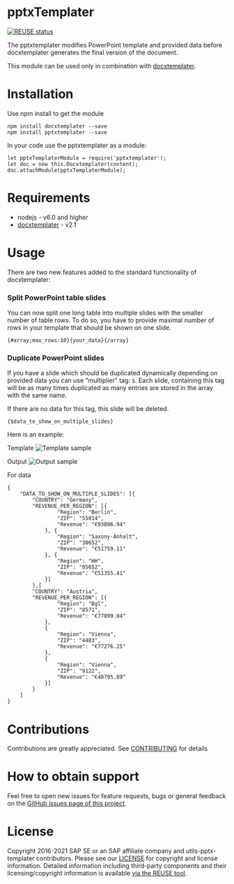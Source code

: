 # pptxTemplater

[![REUSE status](https://api.reuse.software/badge/github.com/SAP/utils-pptx-templater)](https://api.reuse.software/info/github.com/SAP/utils-pptx-templater)

The pptxtemplater modifies PowerPoint template and provided data before docxtemplater generates the final version of the document.

This module can be used only in combination with [docxtemplater][docxtemplater].


Installation
===
Use npm install to get the module
```
npm install docxtemplater --save
npm install pptxtemplater --save
```

In your code use the pptxtemplater as a module:
```
let pptxTemplaterModule = require('pptxtemplater');
let doc = new this.Docxtemplater(content);
doc.attachModule(pptxTemplaterModule);
```

Requirements
===
 * nodejs - v6.0 and higher
 * [docxtemplater][docxtemplater] - v2.1

Usage
===
There are two new features added to the standard functionality of docxtemplater:

### Split PowerPoint table slides
You can now split one long table into multiple slides with the smaller number of table rows. To do so, you have to provide maximal number of rows in your template that should be shown on one slide.

    {#array;max_rows:10}{your_data}{/array}


### Duplicate PowerPoint slides
If you have a slide which should be duplicated dynamically depending on provided data you can use "multiplier" tag: `$`. Each slide, containing this tag will be as many times duplicated as many entries are stored in the array with the same name.

If there are no data for this tag, this slide will be deleted.

    {$data_to_show_on_multiple_slides}

Here is an example:

Template
![Template sample][pptx-templater-template]

Output
![Output sample][pptx-templater-output]

For data
```
{
    "DATA_TO_SHOW_ON_MULTIPLE_SLIDES": [{
        "COUNTRY": "Germany",
        "REVENUE_PER_REGION": [{
                "Region": "Berlin",
                "ZIP": "55014",
                "Revenue": "€93896.94"
            }, {
                "Region": "Saxony-Anhalt",
                "ZIP": "30652",
                "Revenue": "€51759.11"
            }, {
                "Region": "HH",
                "ZIP": "05652",
                "Revenue": "€51355.41"
            }]
        },{
        "COUNTRY": "Austria",
        "REVENUE_PER_REGION": [{
                "Region": "Bgl",
                "ZIP": "8571",
                "Revenue": "€77899.04"
            },
            {
                "Region": "Vienna",
                "ZIP": "4403",
                "Revenue": "€77276.25"
            },
            {
                "Region": "Vienna",
                "ZIP": "9122",
                "Revenue": "€48795.89"
            }]
        }
    ]
}
```

Contributions
===
Contributions are greatly appreciated. See [CONTRIBUTING][pptx-templater-contribution] for details


How to obtain support
===
Feel free to open new issues for feature requests, bugs or general feedback on
the [GitHub issues page of this project][pptx-templater-issues].

License
===
Copyright 2016-2021 SAP SE or an SAP affiliate company and utils-pptx-templater contributors. Please see our [LICENSE][pptx-templater-license] for copyright and license information. Detailed information including third-party components and their licensing/copyright information is available [via the REUSE tool][pptx-templater-reuse-tool].

[docxtemplater]:https://github.com/open-xml-templating/docxtemplater
[pptx-templater-template]: https://github.com/sap/utils-pptx-templater/blob/master/img/sample_template.png
[pptx-templater-output]: https://github.com/sap/utils-pptx-templater/blob/master/img/sample_output.png
[pptx-templater-license]: https://github.com/SAP/utils-pptx-templater/blob/master/LICENSE.md
[pptx-templater-contribution]: https://github.com/SAP/utils-pptx-templater/blob/master/CONTRIBUTING.md
[pptx-templater-issues]: https://github.com/SAP/utils-pptx-templater/issues
[pptx-templater-reuse-tool]: https://api.reuse.software/info/github.com/SAP/utils-pptx-templater
